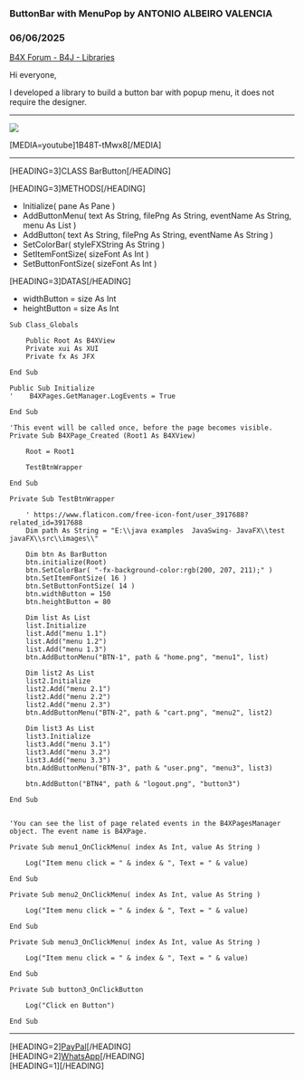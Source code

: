 ### ButtonBar with MenuPop by ANTONIO ALBEIRO VALENCIA
### 06/06/2025
[B4X Forum - B4J - Libraries](https://www.b4x.com/android/forum/threads/167273/)

Hi everyone,  
  
I developed a library to build a button bar with popup menu, it does not require the designer.  

---

  
  
![](https://www.b4x.com/android/forum/attachments/164547)  
  
[MEDIA=youtube]1B48T-tMwx8[/MEDIA]  
  

---

  
[HEADING=3]CLASS BarButton[/HEADING]  
  
[HEADING=3]METHODS[/HEADING]  

- Initialize( pane As Pane )
- AddButtonMenu( text As String, filePng As String, eventName As String, menu As List )
- AddButton( text As String, filePng As String, eventName As String )
- SetColorBar( styleFXString As String )
- SetItemFontSize( sizeFont As Int )
- SetButtonFontSize( sizeFont As Int )

[HEADING=3]DATAS[/HEADING]  

- widthButton = size As Int
- heightButton = size As Int

  

```B4X
Sub Class_Globals  
   
    Public Root As B4XView  
    Private xui As XUI  
    Private fx As JFX  
   
End Sub  
  
Public Sub Initialize  
'    B4XPages.GetManager.LogEvents = True  
   
End Sub  
  
'This event will be called once, before the page becomes visible.  
Private Sub B4XPage_Created (Root1 As B4XView)  
   
    Root = Root1  
   
    TestBtnWrapper  
   
End Sub  
  
Private Sub TestBtnWrapper  
   
    ' https://www.flaticon.com/free-icon-font/user_3917688?related_id=3917688  
    Dim path As String = "E:\\java examples  JavaSwing- JavaFX\\test javaFX\\src\\images\\"  
   
    Dim btn As BarButton  
    btn.initialize(Root)  
    btn.SetColorBar( "-fx-background-color:rgb(200, 207, 211);" )  
    btn.SetItemFontSize( 16 )  
    btn.SetButtonFontSize( 14 )  
    btn.widthButton = 150  
    btn.heightButton = 80  
   
    Dim list As List  
    list.Initialize  
    list.Add("menu 1.1")  
    list.Add("menu 1.2")  
    list.Add("menu 1.3")  
    btn.AddButtonMenu("BTN-1", path & "home.png", "menu1", list)  
   
    Dim list2 As List  
    list2.Initialize  
    list2.Add("menu 2.1")  
    list2.Add("menu 2.2")  
    list2.Add("menu 2.3")  
    btn.AddButtonMenu("BTN-2", path & "cart.png", "menu2", list2)  
   
    Dim list3 As List  
    list3.Initialize  
    list3.Add("menu 3.1")  
    list3.Add("menu 3.2")  
    list3.Add("menu 3.3")  
    btn.AddButtonMenu("BTN-3", path & "user.png", "menu3", list3)  
   
    btn.AddButton("BTN4", path & "logout.png", "button3")  
   
End Sub  
  
  
'You can see the list of page related events in the B4XPagesManager object. The event name is B4XPage.  
  
Private Sub menu1_OnClickMenu( index As Int, value As String )  
   
    Log("Item menu click = " & index & ", Text = " & value)  
   
End Sub  
  
Private Sub menu2_OnClickMenu( index As Int, value As String )  
   
    Log("Item menu click = " & index & ", Text = " & value)  
   
End Sub  
  
Private Sub menu3_OnClickMenu( index As Int, value As String )  
   
    Log("Item menu click = " & index & ", Text = " & value)  
   
End Sub  
  
Private Sub button3_OnClickButton  
   
    Log("Click en Button")  
   
End Sub
```

  
  

---

  
[HEADING=2][PayPal](https://www.paypal.com/paypalme/valenciaim5)[/HEADING]  
[HEADING=2][WhatsApp](https://wa.me/584245808056)[/HEADING]  
[HEADING=1][/HEADING]